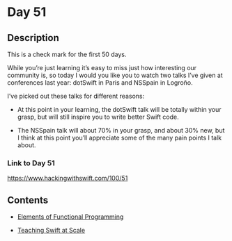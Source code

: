 
# Day 51

## Description
This is a check mark for the first 50 days. 

While you’re just learning it’s easy to miss just how interesting our community is, so today I would you like you to watch two talks I’ve given at conferences last year: dotSwift in Paris and NSSpain in Logroño.

I’ve picked out these talks for different reasons:

* At this point in your learning, the dotSwift talk will be totally within your grasp, but will still inspire you to write better Swift code.

* The NSSpain talk will about 70% in your grasp, and about 30% new, but I think at this point you’ll appreciate some of the many pain points I talk about.

### Link to Day 51
https://www.hackingwithswift.com/100/51

## Contents 

* [Elements of Functional Programming](https://www.youtube.com/watch?v=OgU8d_E1K14)

* [Teaching Swift at Scale](https://vimeo.com/291590798)
